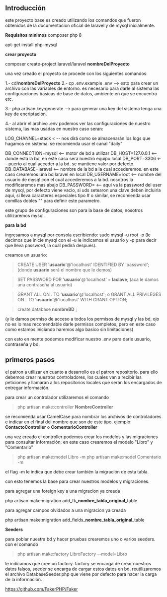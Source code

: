## Introducción 
este proyecto base es creado utilizando los comandos que fueron obtenidos de la documentacion oficial de laravel y de mysql inicialmente.

**Requisitos minimos**
composer 
php 8

apt-get install php-mysql

**crear proyecto**

composer create-project laravel/laravel **nombreDelProyecto**

una vez creado el proyecto se procede con los siguientes comandos:

1.- cd/**nombreDelProyecto**
2.- cp .env.example .env --> esto para crear un archivo con las variables de entorno. es necesario para darle al sistema las configuraciones basicas de base de datos, ambiente en que se encuentra etc.

3.- php artisan key:generate --> para generar una key del sistema tenga una key de encriptación. 

4.- al abrir el archivo .env podemos ver las configuraciones de nuestro sistema, las mas usadas en nuestro caso seran: 

LOG_CHANNEL=stack < -- nos dirá como se almacenarán los logs que hagamos en sistema. se recomienda usar el canal "daily"

DB_CONNECTION=mysql <-- motor de bd a utilizar
DB_HOST=127.0.0.1 <-- donde está la bd, en este caso será nuestro equipo local
DB_PORT=3306 <-- puerto al cual acceder a la bd. se mantiene valor por defecto.
DB_DATABASE=laravel <-- nombre de la bd a la cual accederemos. en este caso crearemos una bd laravel en local
DB_USERNAME=root <-- nombre del usuario de mysql con el cual accederemos a la bd. nosotros la modificaremos mas abajo
DB_PASSWORD= <-- aqui va la password del user de mysql, por defecto viene vacio, si uds setearon una clave deben incluirla aqui, si lleva caracteres especiales tipo # o similar, se recomienda usar comillas dobles "" para definir este parametro.

este grupo de configuraciones son para la base de datos, nosotros utilizaremos mysql. 
 
**para la bd** 

ingresamos a mysql por consola escribiendo:
sudo mysql -u root -p 
(le decimos que inicie mysql con el -u le indicamos el usuario y -p para decir que lleva password, la cual pedirá después).

creamos un usuario: 
> CREATE USER '**usuario**'@'localhost' IDENTIFIED BY 'password';
(donde **usuario** será el nombre que le demos) 

> SET PASSWORD FOR '**usuario**'@'localhost' = **laclave**;
(aca le damos una contraseña al usuario)

> GRANT ALL ON *.* TO '**usuario**'@'localhost';
o GRANT ALL PRIVILEGES ON *.* TO '**usuario**'@'localhost' WITH GRANT OPTION;

> create database **nombreBD** ; 

(y le damos permiso de acceso a todos los permisos de mysql y las bd, ojo no es lo mas recomendable darle permisos completos, pero en este caso como estamos iniciando haremos algo basico sin limitaciones)

con esto en mente podemos modificar nuestro .env para darle usuario, contraseña y bd.


## primeros pasos ##

el patron a utilizar en cuanto a desarrollo es el patron repositorio. para ello debemos crear nuestros controladores, los cuales van a recibir las peticiones y llamaran a los repositorios locales que serán los encargados de entregar información.

para crear un controlador utilizaremos el comando
 > php artisan make:controller **NombreController** 
 
 se recomienda usar CamelCase para nombrar los archivos de controladores e indicar en el final del nombre que son de este tipo. ejemplo: 
 **ContactoController** o **ComentarioController** 

 una vez creado el controller podemos crear los modelos y las migraciones para consultar información; en este caso crearemos el modelo "Libro" y "Comentario" 

 > php artisan make:model Libro -m
 > php artisan make:model Comentario -m

el flag -m le indica que debe crear también la migración de esta tabla.


con esto tenemos la base para crear nuestros modelos y migraciones. 


para agregar una foreign key a una migracion ya creada

php artisan make:migration add_fk_**nombre_tabla_original**_table 

para agregar campos olvidados a una migracion ya creada

php artisan make:migration add_fields_**nombre_tabla_original**_table

**Seeders**

para poblar nuestra bd y hacer pruebas crearemos uno o varios seeders. 
con el comando

> php artisan make:factory LibroFactory --model=Libro 


le indicamos que cree un factory. 
factory se encarga de crear nuestros datos falsos, seeder se encarga de cargar estos datos en bd. 
reutilizaremos el archivo DatabaseSeeder.php que viene por defecto para hacer la carga de la información. 


https://github.com/FakerPHP/Faker